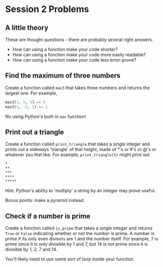 # Session 2 Problems

## A little theory

These are thought questions - there are probably several right answers.

- How can using a function make your code shorter?
- How can using a function make your code more easily readable?
- How can using a function make your code less error-prone?

## Find the maximum of three numbers

Create a function called `max3` that takes three numbers and returns the
largest one. For example,

```python
max3(1, 5, 3) == 5
max3(1, -2, 1) == 1
```

No using Python's built-in `max` function!

## Print out a triangle

Create a function called `print_triangle` that takes a single integer and
prints out a sideways 'triangle' of that height, made of *'s or #'s or @'s or
whatever you feel like. For example, `print_triangle(5)` might print out

```
*
**
***
****
*****
```

Hint: Python's ability to 'multiply' a string by an integer may prove useful.

Bonus points: make a pyramid instead.

## Check if a number is prime

Create a function called `is_prime` that takes a single integer and returns
`True` or `False` indicating whether or not the number is prime. A number is
prime if its only even divisors are 1 and the number itself. For example, 7 is
prime since it is only divisible by 1 and 7, but 14 is not prime since it is
divisible by 1, 2, 7 and 14.

You'll likely need to use some sort of loop inside your function.

